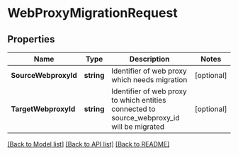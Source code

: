 # WebProxyMigrationRequest

## Properties

Name | Type | Description | Notes
------------ | ------------- | ------------- | -------------
**SourceWebproxyId** | **string** | Identifier of web proxy which needs migration | [optional] 
**TargetWebproxyId** | **string** | Identifier of web proxy to which entities connected to source_webproxy_id will be migrated | [optional] 

[[Back to Model list]](../README.md#documentation-for-models) [[Back to API list]](../README.md#documentation-for-api-endpoints) [[Back to README]](../README.md)


